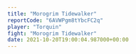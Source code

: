 ```yaml
---
title: "Morogrim Tidewalker"
reportCode: "6AVWPgm8tYbcFC2q"
player: "Torquin"
fight: "Morogrim Tidewalker"
date: 2021-10-20T19:00:04.987000+00:00
---
```

